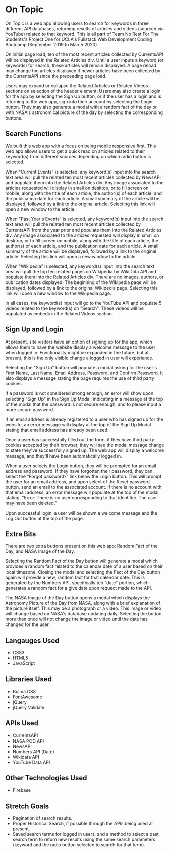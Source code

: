 # On Topic
On Topic is a web app allowing users to search for keywords in three different API databases, returning results of articles and videos (sourced via YouTube) related to that keyword. This is all part of Team No Rest For The Students's Project One for UCLA's Fullstack Web Development Coding Bootcamp (September 2019 to March 2020). 

On initial page load, ten of the most recent articles collected by CurrentsAPI will be displayed in the Related Articles div. Until a user inputs a keyword (or keywords) for search, these articles will remain displayed. A page reload may change the articles displayed if newer articles have been collected by the CurrentsAPI since the preceeding page load.

Users may expand or collapse the Related Articles or Related Videos sections on selection of the header element. Users may also create a login for the app by selecting the Sign Up button, or if the user has a login and is returning to the web app, sign into their account by selecting the Login button. They may also generate a modal with a random fact of the day or with NASA's astronomical picture of the day by selecting the corresponding buttons.

## Search Functions
We built this web app with a focus on being mobile responsive first. This web app allows users to get a quick read on articles related to their keyword(s) from different sources depending on which radio button is selected.

When "Current Events" is selected, any keyword(s) input into the search text area will pull the related ten most recent articles collected by NewsAPI and populate them into the Related Articles div. Any image associated to the articles requested will display in small on desktop, or to fill screen on mobile, along with the title of each article, the author(s) of each article, and the publication date for each article. A small summary of the article will be displayed, followed by a link to the original article. Selecting this link will open a new window to the article.

When "Past Year's Events" is selected, any keyword(s) input into the search text area will pull the related ten most recent articles collected by CurrentsAPI from the year prior and populate them into the Related Articles div. Any image associated to the articles requested will display in small on desktop, or to fill screen on mobile, along with the title of each article, the author(s) of each article, and the publication date for each article. A small summary of the article will be displayed, followed by a link to the original article. Selecting this link will open a new window to the article.

When "Wikipedia" is selected, any keyword(s) input into the search text area will pull the top ten related pages on Wikipedia by WikiData API and populate them into the Related Articles div. There are no images, authors, or publication dates displayed. The beginning of the Wikipedia page will be displayed, followed by a link to the original Wikipedia page. Selecting this link will open a new window to the Wikipedia page.

In all cases, the keyword(s) input will go to the YouTube API and populate 5 videos related to the keyword(s) on "Search". These videos will be populated as embeds in the Related Videos section. 

## Sign Up and Login
At present, site visitors have an option of signing up for the app, which allows them to have the website display a welcome message to the user when logged in. Functionality might be expanded in the future, but at present, this is the only visible change a logged in user will experience.

Selecting the "Sign Up" button will popuate a modal asking for the user's First Name, Last Name, Email Address, Password, and Confirm Password. It also displays a message stating the page requires the use of third party cookies.

If a password is not considered strong enough, an error will show upon selecting "Sign Up" in the Sign Up Modal, indicating in a message at the top of the modal that the password is not secure enough, and to please input a more secure password.

If an email address is already registered to a user who has signed up for the website, an error message will display at the top of the Sign Up Modal stating that email address has already been used.

Once a user has successfully filled out the form, if they have third party cookies accepted by their browser, they will see the modal message change to state they've successfully signed up. The web app will display a welcome message, and they'll have been automatically logged in.

When a user selects the Login button, they will be prompted for an email address and password. If they have forgotten their password, they can select the "Forgot password?" link below the Login button. This will prompt the user for an email address, and upon select of the Reset password button, send an email to the associated account. If there is no account with that email address, an error message will populate at the top of the modal stating, "Error: There is no user corresponding to that identifier. The user may have been deleted."

Upon successful login, a user will be shown a welcome message and the Log Out button at the top of the page.

## Extra Bits
There are two extra buttons present on this web app: Random Fact of the Day, and NASA Image of the Day. 

Selecting the Random Fact of the Day button will generate a modal which provides a random fact related to the calendar date of a user based on their local timezone. Closing the modal and selecting the Fact of the Day button again will provide a new, random fact for that calendar date. This is generated by the Numbers API, specifically teh "date" portion, which generates a random fact for a give date upon requect made to the API.

The NASA Image of the Day button opens a modal which displays the Astronomy Picture of the Day from NASA, along with a brief explanation of the picture itself. This may be a photograph or a video. This image or video will change based on NASA's database updating daily. Selecting the button more than once will not change the image or video until the date has changed for the user.

## Langauges Used
* CSS3
* HTML5
* JavaScript

## Libraries Used
* Bulma CSS
* FontAwesome
* jQuery
* jQuery Validate

## APIs Used
* CurrentsAPI
* NASA POD API
* NewsAPI
* Numbers API (Date)
* Wikidata API
* YouTube Data API

## Other Technologies Used
* Firebase 

## Stretch Goals
* Pagination of search results.
* Proper Historical Search, if possible through the APIs being used at present.
* Saved search terms for logged in users, and a method to select a past search term to return new results using the same search parameters (keyword and the radio button selected to search for that term).